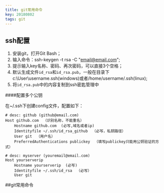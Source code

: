```yaml
---
title: git常用命令
key: 20180802
tags: git
---
```


## ssh配置

1. 安装git，打开Git Bash；  
2. 输入命令：ssh-keygen -t rsa -C "email@email.com";  <!--more-->
3. 提示输入key名称、密码、再次密码，可以直接3个空格；
4. 默认生成文件`id_rsa`和`id_rsa.pub`，一般在目录下c:\User\username\.ssh(windows)或者/home/username/.ssh(linux);
5. 将`id_rsa.pub`中的内容复制到ssh密匙管理中  

####配置多个公钥

在~/.ssh下创建config文件，配置如下：

	# desc: github (github@email.com)
	Host github.com  （识别名称，不能重名）
    	Hostname github.com  (必写,域名或者ip)
		Identityfile ~/.ssh/id_rsa_github  （必写，私钥路径）
		User git  （用户名）
		PreferredAuthentications publickey  （填写publickey只能用公钥验证的方式）

	# desc: myserver (youremail@email.com)
	Host yourserverip
    	Hostname yourserverip  (必写)
		Identityfile ~/.ssh/id_rsa  （必写）
		User git  

##git常用命令

